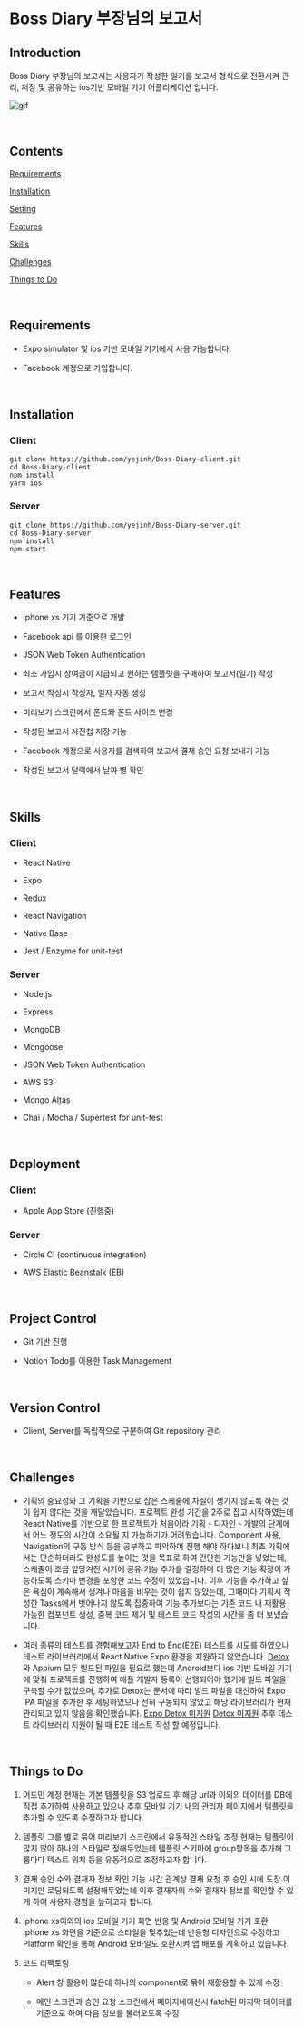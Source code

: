# Boss Diary 부장님의 보고서

   

   ## Introduction

   Boss Diary 부장님의 보고서는 사용자가 작성한 일기를 보고서 형식으로 전환시켜 관리, 저장 및 공유하는 ios기반 모바일 기기 어플리케이션 입니다.

![gif](https://yejinh-gifs.s3.ap-northeast-2.amazonaws.com/%E1%84%87%E1%85%AE%E1%84%8C%E1%85%A1%E1%86%BC%E1%84%82%E1%85%B5%E1%86%B7%E1%84%8B%E1%85%B4+%E1%84%87%E1%85%A9%E1%84%80%E1%85%A9%E1%84%89%E1%85%A5.gif)


&nbsp;

   ## Contents

   [Requirements](https://github.com/yejinh/Boss-Diary-client/new/master?readme=1#requirements)

   [Installation](https://github.com/yejinh/Boss-Diary-client/new/master?readme=1#installation)

   [Setting](https://github.com/yejinh/Boss-Diary-client/new/master?readme=1#setting)

   [Features](https://github.com/yejinh/Boss-Diary-client/new/master?readme=1#features)

   [Skills](https://github.com/yejinh/Boss-Diary-client/new/master?readme=1#skills)

   [Challenges](https://github.com/yejinh/Boss-Diary-client/new/master?readme=1#challenges)

   [Things to Do](https://github.com/yejinh/Boss-Diary-client/new/master?readme=1#things-to-do)

   

&nbsp;

   ## Requirements

   - Expo simulator 및 ios 기반 모바일 기기에서 사용 가능합니다.

   - Facebook 계정으로 가입합니다.

     

&nbsp;

   ## Installation

   ### Client

   ```
   git clone https://github.com/yejinh/Boss-Diary-client.git
   cd Boss-Diary-client
   npm install
   yarn ios
   ```



   ### Server

   ```
   git clone https://github.com/yejinh/Boss-Diary-server.git
   cd Boss-Diary-server
   npm install
   npm start
   ```


&nbsp;

   ## Features

   - Iphone xs 기기 기준으로 개발

   - Facebook api 를 이용한 로그인

   - JSON Web Token Authentication

   - 최초 가입시 상여금이 지급되고 원하는 템플릿을 구매하여 보고서(일기) 작성

   - 보고서 작성시 작성자, 일자 자동 생성

   - 미리보기 스크린에서 폰트와 폰트 사이즈 변경

   - 작성된 보고서 사진첩 저장 기능

   - Facebook 계정으로 사용자를 검색하여 보고서 결재 승인 요청 보내기 기능

   - 작성된 보고서 달력에서 날짜 별 확인

     

&nbsp;

   ## Skills

   ### Client

   - React Native

   - Expo

   - Redux

   - React Navigation

   - Native Base

   - Jest / Enzyme for unit-test

     

   ### Server

   - Node.js

   - Express

   - MongoDB

   - Mongoose

   - JSON Web Token Authentication

   - AWS S3

   - Mongo Altas

   - Chai / Mocha / Supertest for unit-test


   &nbsp;

   ## Deployment

   ### Client

   - Apple App Store (진행중)


   ### Server

   - Circle CI (continuous integration)

   - AWS Elastic Beanstalk (EB)


&nbsp;

   ## Project Control

   - Git 기반 진행

   - Notion Todo를 이용한 Task Management


&nbsp;

   ## Version Control


   - Client, Server를 독립적으로 구분하여 Git repository 관리


&nbsp;

## Challenges

   - 기획의 중요성와 그 기획을 기반으로 잡은 스케줄에 차질이 생기지 않도록 하는 것이 쉽지 않다는 것을 깨달았습니다. 
     프로젝트 완성 기간을 2주로 잡고 시작하였는데 React Native를 기반으로 한 프로젝트가 처음이라 기획 - 디자인 - 개발의 단계에서 어느 정도의 시간이 소요될 지 가늠하기가 어려웠습니다. Component 사용, Navigation의 구동 방식 등을 공부하고 파악하며 진행 해야 하다보니 최초 기획에서는 단순하더라도 완성도를 높이는 것을 목표로 하여 간단한 기능만을 넣었는데, 스케줄이 조금 앞당겨진 시기에 공유 기능 추가를 결정하며 더 많은 기능 확장이 가능하도록 스키마 변경을 포함한 코드 수정이 있었습니다. 이후 기능을 추가하고 싶은 욕심이 계속해서 생겨나 마음을 비우는 것이 쉽지 않았는데, 그때마다 기획시 작성한 Tasks에서 벗어나지 않도록 집중하여 기능 추가보다는 기존 코드 내 재활용 가능한 컴포넌트 생성, 중복 코드 제거 및 테스트 코드 작성의 시간을 좀 더 보냈습니다.

   - 여러 종류의 테스트를 경험해보고자 End to End(E2E) 테스트를 시도를 하였으나 테스트 라이브러리에서 React Native Expo 환경을 지원하지 않았습니다.
     [Detox](https://github.com/wix/Detox)와 Appium 모두 빌드된 파일을 필요로 했는데 Android보다 ios 기반 모바일 기기에 맞춰 프로젝트를 진행하여 애플 개발자 등록이 선행되어야 했기에 빌드 파일을 구축할 수가 없었으며, 추가로 Detox는 문서에 따라 빌드 파일을 대신하여 Expo IPA 파일을 추가한 후 세팅하였으나 전혀 구동되지 않았고 해당 라이브러리가 현재 관리되고 있지 않음을 확인했습니다. [Expo Detox 미지원](https://github.com/expo/with-detox-tests) [Detox 미지원](https://github.com/wix/Detox/blob/master/docs/Guide.Expo.md)
      추후 테스트 라이브러리 지원이 될 때 E2E 테스트 작성 할 예정입니다.

     

&nbsp;

   ## Things to Do

   1. 어드민 계정
      현재는 기본 템플릿을 S3 업로드 후 해당 url과 이외의 데이터를 DB에 직접 추가하여 사용하고 있으나 추후 모바일 기기 내의 관리자 페이지에서 템플릿을 추가할 수 있도록 수정하고자 합니다.

   2. 템플릿 그룹 별로 묶어 미리보기 스크린에서 유동적인 스타일 조정
      현재는 템플릿이 많지 않아 하나의 스타일로 정해두었는데 템플릿 스키마에 group항목을 추가해 그룹마다 텍스트 위치 등을 유동적으로 조정하고자 합니다.

   3. 결재 승인 수와 결재자 정보 확인 기능
      시간 관계상 결재 요청 후 승인 시에 도장 이미지만 로딩되도록 설정해두었는데 이후 결재자의 수와 결재자 정보를 확인할 수 있게 하여 사용자 경험을 높히고자 합니다.

   4. Iphone xs이외의 ios 모바일 기기 화면 반응 및 Android 모바일 기기 호환
      Iphone xs 화면을 기준으로 스타일을 맞추었는데 반응형 디자인으로 수정하고 Platform 확인을 통해 Android 모바일도 호환시켜 앱 배포를 계획하고 있습니다.

   5. 코드 리팩토링

      - Alert 창 활용이 많은데 하나의 component로 묶어 재활용할 수 있게 수정

      - 메인 스크린과 승인 요청 스크린에서 페이지네이션시 fatch된 마지막 데이터를 기준으로 하여 다음 정보를 불러오도록 수정

      
